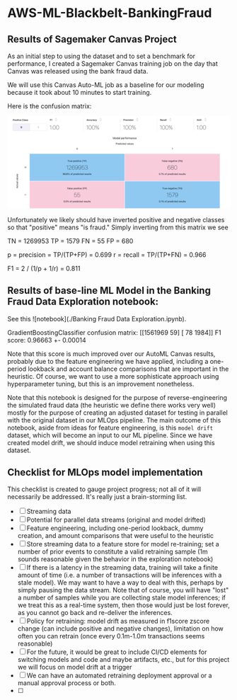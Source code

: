 # AWS-ML-Blackbelt-BankingFraud

## Results of Sagemaker Canvas Project

As an initial step to using the dataset and to set a benchmark for performance, I created a Sagemaker Canvas training job on the day that Canvas was released using the bank fraud data. 

We will use this Canvas Auto-ML job as a baseline for our modeling because it took about 10 minutes to start training.

Here is the confusion matrix:

![Sagemaker Canvas Confusion Matrix](./advanced_metrics.png)

Unfortunately we likely should have inverted positive and negative classes so that "positive" means "is fraud."  Simply inverting from this matrix we see 

TN = 1269953
TP = 1579
FN = 55
FP = 680

p = precision = TP/(TP+FP) = 0.699
r = recall = TP/(TP+FN) = 0.966

F1 = 2 / (1/p + 1/r) = 0.811

## Results of base-line ML Model in the Banking Fraud Data Exploration notebook:

See this ![notebook](./Banking Fraud Data Exploration.ipynb).

 GradientBoostingClassifier confusion matrix:
[[1561969      59]
 [     78    1984]] 
 F1 score:  0.96663 +- 0.00014

Note that this score is much improved over our AutoML Canvas results, probably due to the feature engineering we have applied, including a one-period lookback and account balance comparisons that are important in the heuristic.  Of course, we want to use a more sophisticate approach using hyperparameter tuning, but this is an improvement nonetheless.

Note that this notebook is designed for the purpose of reverse-engineering the simulated fraud data (the heuristic we define there works very well) mostly for the purpose of creating an adjusted dataset for testing in parallel with the original dataset in our MLOps pipeline.  The main outcome of this notebook, aside from ideas for feature engineering, is this `model drift` dataset, which will become an input to our ML pipeline.  Since we have created model drift, we should induce model retraining when using this dataset. 

## Checklist for MLOps model implementation

This checklist is created to gauge project progress; not all of it will necessarily be addressed.  It's really just a brain-storming list.

- [ ] Streaming data
- [ ] Potential for parallel data streams (original and model drifted)
- [ ] Feature engineering, including one-period lookback, dummy creation, and amount comparisons that were useful to the heuristic
- [ ] Store streaming data to a feature store for model re-training; set a number of prior events to constitute a valid retraining sample (1m sounds reasonable given the behavior in the exploration notebook)
- [ ] If there is a latency in the streaming data, training will take a finite amount of time (i.e. a number of transactions will be inferences with a stale model).  We may want to have a way to deal with this, perhaps by simply pausing the data stream.  Note that of course, you will have "lost" a number of samples while you are collecting stale model inferences; if we treat this as a real-time system, then those would just be lost forever, as you cannot go back and re-deliver the inferences.  
- [ ] Policy for retraining: model drift as measured in f1score zscore change (can include positive and negative changes), limitation on how often you can retrain (once every 0.1m-1.0m transactions seems reasonable)
- [ ] For the future, it would be great to include CI/CD elements for switching models and code and maybe artifacts, etc., but for this project we will focus on model drift at a trigger
- [ ] We can have an automated retraining deployment approval or a manual approval process or both. 
- [ ] 


